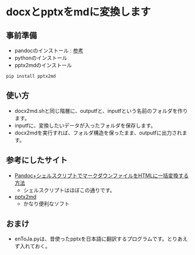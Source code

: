 # docxとpptxをmdに変換します

## 事前準備
* pandocのインストール : [参考](https://qiita.com/sky_y/items/3c5c46ebd319490907e8)
* pythonのインストール
* pptx2mdのインストール
```
pip install pptx2md
```

## 使い方
* docx2md.shと同じ階層に、outputfと、inputfという名前のフォルダを作ります。
* inputfに、変換したいデータが入ったフォルダを保存します。
* docx2mdを実行すれば、フォルダ構造を保ったまま、outputfに出力されます。



## 参考にしたサイト
* [Pandoc+シェルスクリプトでマークダウンファイルをHTMLに一括変換する方法](https://www.infoscoop.org/blogjp/2015/03/13/markdown-to-html-with-pandoc/)
  * シェルスクリプトはほぼこの通りです。
* [pptx2md](https://github.com/ssine/pptx2md)
  * かなり便利なソフト

## おまけ
* enToJa.pyは、昔使ったpptxを日本語に翻訳するプログラムです。とりあえず入れておく。